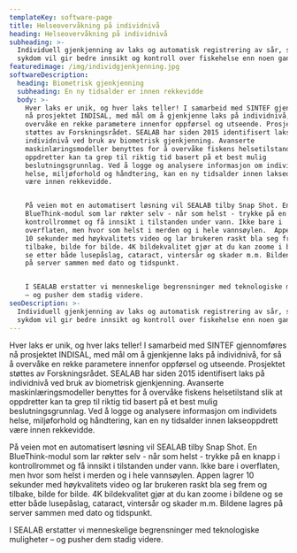 ```yaml
---
templateKey: software-page
title: Helseovervåkning på individnivå
heading: Helseovervåkning på individnivå
subheading: >-
  Individuell gjenkjenning av laks og automatisk registrering av sår, skader og
  sykdom vil gir bedre innsikt og kontroll over fiskehelse enn noen gang.
featuredimage: /img/individgjenkjenning.jpg
softwareDescription:
  heading: Biometrisk gjenkjenning
  subheading: En ny tidsalder er innen rekkevidde
  body: >-
    Hver laks er unik, og hver laks teller! I samarbeid med SINTEF gjennomføres
    nå prosjektet INDISAL, med mål om å gjenkjenne laks på individnivå, for så å
    overvåke en rekke parametere innenfor oppførsel og utseende. Prosjektet
    støttes av Forskningsrådet. SEALAB har siden 2015 identifisert laks på
    individnivå ved bruk av biometrisk gjenkjenning. Avanserte
    maskinlæringsmodeller benyttes for å overvåke fiskens helsetilstand slik at
    oppdretter kan ta grep til riktig tid basert på et best mulig
    beslutningsgrunnlag. Ved å logge og analysere informasjon om individets
    helse, miljøforhold og håndtering, kan en ny tidsalder innen lakseoppdrett
    være innen rekkevidde.


    På veien mot en automatisert løsning vil SEALAB tilby Snap Shot. En
    BlueThink-modul som lar røkter selv - når som helst - trykke på en knapp i
    kontrollrommet og få innsikt i tilstanden under vann. Ikke bare i
    overflaten, men hvor som helst i merden og i hele vannsøylen.  Appen lagrer
    10 sekunder med høykvalitets video og lar brukeren raskt bla seg frem og
    tilbake, bilde for bilde. 4K bildekvalitet gjør at du kan zoome i bildene og
    se etter både lusepåslag, cataract, vintersår og skader m.m. Bildene lagres
    på server sammen med dato og tidspunkt.


    I SEALAB erstatter vi menneskelige begrensninger med teknologiske muligheter
    – og pusher dem stadig videre.
seoDescription: >-
  Individuell gjenkjenning av laks og automatisk registrering av sår, skader og
  sykdom vil gir bedre innsikt og kontroll over fiskehelse enn noen gang.
---
```


Hver laks er unik, og hver laks teller! I samarbeid med SINTEF gjennomføres nå prosjektet INDISAL, med mål om å gjenkjenne laks på individnivå, for så å overvåke en rekke parametere innenfor oppførsel og utseende. Prosjektet støttes av Forskningsrådet. SEALAB har siden 2015 identifisert laks på individnivå ved bruk av biometrisk gjenkjenning. Avanserte maskinlæringsmodeller benyttes for å overvåke fiskens helsetilstand slik at oppdretter kan ta grep til riktig tid basert på et best mulig beslutningsgrunnlag. Ved å logge og analysere informasjon om individets helse, miljøforhold og håndtering, kan en ny tidsalder innen lakseoppdrett være innen rekkevidde.

På veien mot en automatisert løsning vil SEALAB tilby Snap Shot. En BlueThink-modul som lar røkter selv - når som helst - trykke på en knapp i kontrollrommet og få innsikt i tilstanden under vann. Ikke bare i overflaten, men hvor som helst i merden og i hele vannsøylen.  Appen lagrer 10 sekunder med høykvalitets video og lar brukeren raskt bla seg frem og tilbake, bilde for bilde. 4K bildekvalitet gjør at du kan zoome i bildene og se etter både lusepåslag, cataract, vintersår og skader m.m. Bildene lagres på server sammen med dato og tidspunkt.

I SEALAB erstatter vi menneskelige begrensninger med teknologiske muligheter
– og pusher dem stadig videre.
